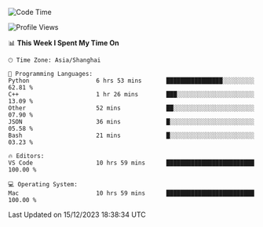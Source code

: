 <!--START_SECTION:waka-->
![Code Time](http://img.shields.io/badge/Code%20Time-275%20hrs%2017%20mins-blue)

![Profile Views](http://img.shields.io/badge/Profile%20Views-0-blue)

📊 **This Week I Spent My Time On** 

```text
🕑︎ Time Zone: Asia/Shanghai

💬 Programming Languages: 
Python                   6 hrs 53 mins       ████████████████░░░░░░░░░   62.81 % 
C++                      1 hr 26 mins        ███░░░░░░░░░░░░░░░░░░░░░░   13.09 % 
Other                    52 mins             ██░░░░░░░░░░░░░░░░░░░░░░░   07.90 % 
JSON                     36 mins             █░░░░░░░░░░░░░░░░░░░░░░░░   05.58 % 
Bash                     21 mins             █░░░░░░░░░░░░░░░░░░░░░░░░   03.23 % 

🔥 Editors: 
VS Code                  10 hrs 59 mins      █████████████████████████   100.00 % 

💻 Operating System: 
Mac                      10 hrs 59 mins      █████████████████████████   100.00 % 
```


 Last Updated on 15/12/2023 18:38:34 UTC
<!--END_SECTION:waka-->